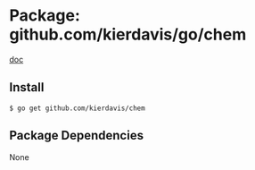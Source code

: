 Package: github.com/kierdavis/go/chem
=====================================

[doc](http://gopkgdoc.appspot.com/pkg/github.com/kierdavis/go/chem)



Install
-------

    $ go get github.com/kierdavis/chem

Package Dependencies
--------------------

None

